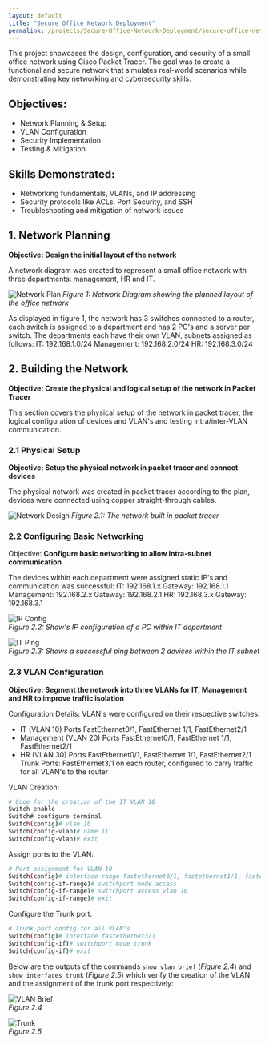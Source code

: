```yaml
---
layout: default
title: "Secure Office Network Deployment"
permalink: /projects/Secure-Office-Network-Deployment/secure-office-network-deployment
---
```


This project showcases the design, configuration, and security of a small office network using Cisco Packet Tracer. The goal was to create a functional and secure network that simulates real-world scenarios while demonstrating key networking and cybersecurity skills.

## Objectives:
- Network Planning & Setup
- VLAN Configuration
- Security Implementation
- Testing & Mitigation

## Skills Demonstrated:
- Networking fundamentals, VLANs, and IP addressing
- Security protocols like ACLs, Port Security, and SSH
- Troubleshooting and mitigation of network issues

## 1. Network Planning

**Objective: Design the initial layout of the network**

A network diagram was created to represent a small office network with three departments: management, HR and IT.

![Network Plan](/assets/images/network-plan.png)
*Figure 1: Network Diagram showing the planned layout of the office network*

As displayed in figure 1, the network has 3 switches connected to a router, each switch is assigned to a department and has 2 PC's and a server per switch. The departments each have their own VLAN, subnets assigned as follows:
IT: 192.168.1.0/24
Management: 192.168.2.0/24
HR: 192.168.3.0/24

## 2. Building the Network

**Objective: Create the physical and logical setup of the network in Packet Tracer**

This section covers the physical setup of the network in packet tracer, the logical configuration of devices and VLAN's and testing intra/inter-VLAN communication.

### 2.1 Physical Setup

**Objective: Setup the physical network in packet tracer and connect devices**

The physical network was created in packet tracer according to the plan, devices were connected using copper straight-through cables.

![Network Design](/assets/images/network-design.png)
*Figure 2.1: The network built in packet tracer*

### 2.2 Configuring Basic Networking

Objective: **Configure basic networking to allow intra-subnet communication**

The devices within each department were assigned static IP's and communication was successful:
IT: 192.168.1.x  Gateway: 192.168.1.1
Management: 192.168.2.x  Gateway: 192.168.2.1
HR: 192.168.3.x  Gateway: 192.168.3.1

![IP Config](/assets/images/IP-config.png)<br>
*Figure 2.2: Show's IP configuration of a PC within IT department*

![IT Ping](/assets/images/IT-ping.png)<br>
*Figure 2.3: Shows a successful ping between 2 devices within the IT subnet*

### 2.3 VLAN Configuration

**Objective: Segment the network into three VLANs for IT, Management and HR to improve traffic isolation**

Configuration Details:
VLAN's were configured on their respective switches:
- IT (VLAN 10) Ports FastEthernet0/1, FastEthernet 1/1, FastEthernet2/1
- Management (VLAN 20) Ports FastEthernet0/1, FastEthernet 1/1, FastEthernet2/1
- HR (VLAN 30) Ports FastEthernet0/1, FastEthernet 1/1, FastEthernet2/1
Trunk Ports: FastEthernet3/1 on each router, configured to carry traffic for all VLAN's to the router

VLAN Creation:

```bash
# Code for the creation of the IT VLAN 10
Switch enable
Switch# configure terminal
Switch(config)# vlan 10
Switch(config-vlan)# name IT
Switch(config-vlan)# exit

```
Assign ports to the VLAN:

```bash
# Port assignment for VLAN 10
Switch(config)# interface range fastethernet0/1, fastethernet1/1, fastethernet2/1
Switch(config-if-range)# switchport mode access
Switch(config-if-range)# switchport access vlan 10
Switch(config-if-range)# exit

```

Configure the Trunk port:

```bash
# Trunk port config for all VLAN's
Switch(config)# interface fastethernet3/1
Switch(config-if)# switchport mode trunk
Switch(config-if)# exit

```

Below are the outputs of the commands `show vlan brief` (*Figure 2.4*) and `show interfaces trunk` (*Figure 2.5*) which verify the creation of the VLAN and the assignment of the trunk port respectively:

![VLAN Brief](/assets/images/VLAN-brief.png)<br>
*Figure 2.4*

![Trunk](/assets/images/trunk.png)<br>
*Figure 2.5*

